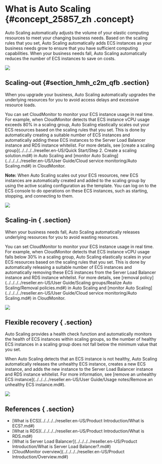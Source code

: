 # What is Auto Scaling {#concept_25857_zh .concept}

Auto Scaling automatically adjusts the volume of your elastic computing resources to meet your changing business needs. Based on the scaling rules that you set, Auto Scaling automatically adds ECS instances as your business needs grow to ensure that you have sufficient computing capabilities. When your business needs fall, Auto Scaling automatically reduces the number of ECS instances to save on costs.

![](http://static-aliyun-doc.oss-cn-hangzhou.aliyuncs.com/assets/img/40535/154227110321244_en-US.png)

## Scaling-out {#section_hmh_c2m_qfb .section}

When you upgrade your business, Auto Scaling automatically upgrades the underlying resources for you to avoid access delays and excessive resource loads.

You can set CloudMonitor to monitor your ECS instance usage in real time. For example, when CloudMonitor detects that ECS instance vCPU usage exceeds 80% in a scaling group, Auto Scaling elastically scales out your ECS resources based on the scaling rules that you set. This is done by automatically creating a suitable number of ECS instances and automatically adding these ECS instances to the Server Load Balancer instance and RDS instance whitelist. For more details, see [create a scaling group](../../../../reseller.en-US/Quick Start/Step 2. Create a scaling solution.md#) in Auto Scaling and [monitor Auto Scaling](../../../../reseller.en-US/User Guide/Cloud service monitoring/Auto Scaling.md#) in CloudMonitor.

**Note:** When Auto Scaling scales out your ECS resources, new ECS instances are automatically created and added to the scaling group by using the active scaling configuration as the template. You can log on to the ECS console to do operations on these ECS instances, such as starting, stopping, and connecting to them.

![](http://static-aliyun-doc.oss-cn-hangzhou.aliyuncs.com/assets/img/40535/154227110321245_en-US.png)

## Scaling-in { .section}

When your business needs fall, Auto Scaling automatically releases underlying resources for you to avoid wasting resources.

You can set CloudMonitor to monitor your ECS instance usage in real time. For example, when CloudMonitor detects that ECS instance vCPU usage falls below 30% in a scaling group, Auto Scaling elastically scales in your ECS resources based on the scaling rules that you set. This is done by automatically releasing a suitable number of ECS instances and automatically removing these ECS instances from the Server Load Balancer instance and RDS instance whitelist. For more details, see [removal policy](../../../../reseller.en-US/User Guide/Scaling groups/Realize Auto Scaling/Removal policies.md#) in Auto Scaling and [monitor Auto Scaling](../../../../reseller.en-US/User Guide/Cloud service monitoring/Auto Scaling.md#) in CloudMonitor.

![](http://static-aliyun-doc.oss-cn-hangzhou.aliyuncs.com/assets/img/40535/154227110321246_en-US.png)

## Flexible recovery { .section}

Auto Scaling provides a health check function and automatically monitors the health of ECS instances within scaling groups, so the number of healthy ECS instances in a scaling group does not fall below the minimum value that you set.

When Auto Scaling detects that an ECS instance is not healthy, Auto Scaling automatically releases the unhealthy ECS instance, creates a new ECS instance, and adds the new instance to the Server Load Balancer instance and RDS instance whitelist. For more information, see [remove an unhealthy ECS instance](../../../../reseller.en-US/User Guide/Usage notes/Remove an unhealthy ECS instance.md#).

![](http://static-aliyun-doc.oss-cn-hangzhou.aliyuncs.com/assets/img/40535/154227110321247_en-US.png)

## References { .section}

-    [What is ECS](../../../../reseller.en-US/Product Introduction/What is ECS?.md#) 
-    [What is RDS](../../../../reseller.en-US/Product Introduction/What is RDS.md#) 
-    [What is Server Load Balancer](../../../../reseller.en-US/Product Introduction/What is Server Load Balancer?.md#) 
-    [CloudMonitor overview](../../../../reseller.en-US/Product Introduction/Overview.md#) 

